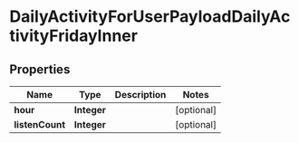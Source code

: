 

# DailyActivityForUserPayloadDailyActivityFridayInner


## Properties

| Name | Type | Description | Notes |
|------------ | ------------- | ------------- | -------------|
|**hour** | **Integer** |  |  [optional] |
|**listenCount** | **Integer** |  |  [optional] |



